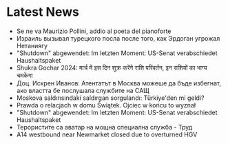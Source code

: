 # Latest News
-  Se ne va Maurizio Pollini, addio al poeta del pianoforte
-  Израиль вызывал турецкого посла после того, как Эрдоган угрожал Нетаниягу
-  "Shutdown" abgewendet: Im letzten Moment: US-Senat verabschiedet Haushaltspaket
-  Shukra Gochar 2024: मार्च में इस दिन शुक्र करेंगे राशि परिवर्तन, इन राशियों का भाग्य चमकेगा
-  Доц. Искрен Иванов: Атентатът в Москва можеше да бъде избегнат, ако властта бе послушала службите на САЩ
-  Moskova saldırısındaki saldırgan sorgulandı: Türkiye'den mi geldi?
-  Prawda o relacjach w domu Świątek. Ojciec w końcu to wyznał
-  "Shutdown" abgewendet: Im letzten Moment: US-Senat verabschiedet Haushaltspaket
-  Терористите са аватар на мощна специална служба - Труд
-  A14 westbound near Newmarket closed due to overturned HGV
